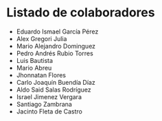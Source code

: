 # Listado de colaboradores

- Eduardo Ismael García Pérez
- Alex Gregori Julia
- Mario Alejandro Dominguez
- Pedro Andrés Rubio Torres
- Luis Bautista
- Mario Abreu
- Jhonnatan Flores
- Carlo Joaquín Buendía Díaz
- Aldo Said Salas Rodríguez
- Israel Jimenez Vergara
- Santiago Zambrana
- Jacinto Fleta de Castro
